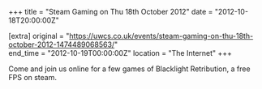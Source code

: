 +++
title = "Steam Gaming on Thu 18th October 2012"
date = "2012-10-18T20:00:00Z"

[extra]
original = "https://uwcs.co.uk/events/steam-gaming-on-thu-18th-october-2012-1474489068563/"    
end_time = "2012-10-19T00:00:00Z"
location = "The Internet"
+++

Come and join us online for a few games of Blacklight Retribution, a free FPS on steam.

